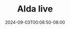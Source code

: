 --- 
title: "Alda live"
description: "streaming   Alda live ig   terbaru"
date: 2024-09-03T00:08:50-08:00
file_code: "u2e0r6emxquv"
draft: false
cover: "z6ds0ph0rfmla3y3.jpg"
tags: ["Alda", "live", "bokep-indo", "bokep-viral", "bokep-ig"]
length: 868
fld_id: "1483114"
foldername: "Alda"
categories: ["Alda"]
views: 0
---